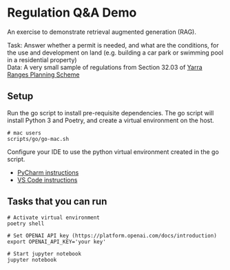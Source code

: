 # Regulation Q&A Demo

An exercise to demonstrate retrieval augmented generation (RAG).

Task: Answer whether a permit is needed, and what are the conditions, for the use and development on land (e.g. building a car park or swimming pool in a residential property)  
Data: A very small sample of regulations from Section 32.03 of [Yarra Ranges Planning Scheme](https://planning-schemes.app.planning.vic.gov.au/Yarra%20Ranges/ordinance?f.Scheme%7CplanningSchemeName=)

## Setup

Run the go script to install pre-requisite dependencies. The go script will install Python 3 and Poetry, and create a virtual environment on the host. 

```shell script
# mac users
scripts/go/go-mac.sh
```

Configure your IDE to use the python virtual environment created in the go script. 
- [PyCharm instructions](https://www.jetbrains.com/help/pycharm/creating-virtual-environment.html#existing-environment)
- [VS Code instructions](https://code.visualstudio.com/docs/python/environments)

## Tasks that you can run

```shell script
# Activate virtual environment
poetry shell

# Set OPENAI API key (https://platform.openai.com/docs/introduction)
export OPENAI_API_KEY='your key'

# Start jupyter notebook
jupyter notebook
```
